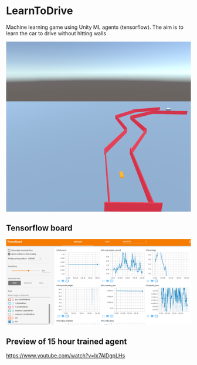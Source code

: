 # LearnToDrive

Machine learning game using Unity ML agents (tensorflow).
The aim is to learn the car to drive without hitting walls

![Alt text](Screenshots/game.png?raw=true "Game screenshot 1")

## Tensorflow board

![Alt text](Screenshots/tensorflowboard.png?raw=true "Tensorboard")

## Preview of 15 hour trained agent

https://www.youtube.com/watch?v=Ix7AlDgpLHs



